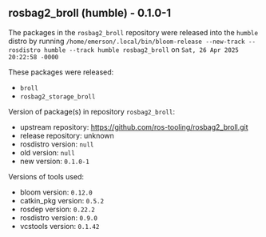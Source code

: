 ## rosbag2_broll (humble) - 0.1.0-1

The packages in the `rosbag2_broll` repository were released into the `humble` distro by running `/home/emerson/.local/bin/bloom-release --new-track --rosdistro humble --track humble rosbag2_broll` on `Sat, 26 Apr 2025 20:22:58 -0000`

These packages were released:
- `broll`
- `rosbag2_storage_broll`

Version of package(s) in repository `rosbag2_broll`:

- upstream repository: https://github.com/ros-tooling/rosbag2_broll.git
- release repository: unknown
- rosdistro version: `null`
- old version: `null`
- new version: `0.1.0-1`

Versions of tools used:

- bloom version: `0.12.0`
- catkin_pkg version: `0.5.2`
- rosdep version: `0.22.2`
- rosdistro version: `0.9.0`
- vcstools version: `0.1.42`


